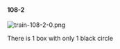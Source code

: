 #### 108-2
![train-108-2-0.png](https://github.com/lil-lab/nlvr/raw/master/nlvr/train/images/55/train-108-2-0.png "train-108-2-0.png")

There is 1 box with only 1 black circle